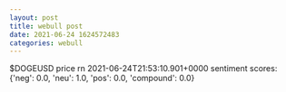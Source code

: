 ```yaml
--- 
layout: post 
title: webull post 
date: 2021-06-24 1624572483 
categories: webull 
--- 
```

$DOGEUSD price rn 	2021-06-24T21:53:10.901+0000
sentiment scores: {'neg': 0.0, 'neu': 1.0, 'pos': 0.0, 'compound': 0.0}